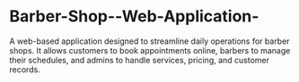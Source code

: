 # Barber-Shop--Web-Application-
A web-based application designed to streamline daily operations for barber shops. It allows customers to book appointments online, barbers to manage their schedules, and admins to handle services, pricing, and customer records. 
